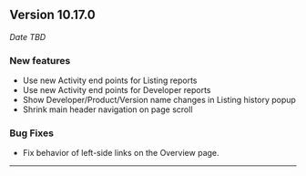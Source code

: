 
## Version 10.17.0
_Date TBD_

### New features
* Use new Activity end points for Listing reports
* Use new Activity end points for Developer reports
* Show Developer/Product/Version name changes in Listing history popup
* Shrink main header navigation on page scroll

### Bug Fixes
* Fix behavior of left-side links on the Overview page.

---
